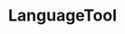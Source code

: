 ---
codehost: https://github.com/languagetool-org
facebook: https://facebook.com/LanguageTool
instagram: https://instagram.com/languagetool
linkedin: https://linkedin.com/company/languagetool
logohandle: languagetool
sort: languagetool
title: LanguageTool
twitter: https://x.com/languagetool
website: https://languagetool.org/
wikipedia: https://en.wikipedia.org/wiki/LanguageTool
---